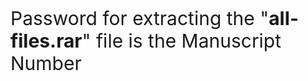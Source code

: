 <p style="font-size:30px"> Password for extracting the "<B>all-files.rar</B>" file is the Manuscript Number </p>